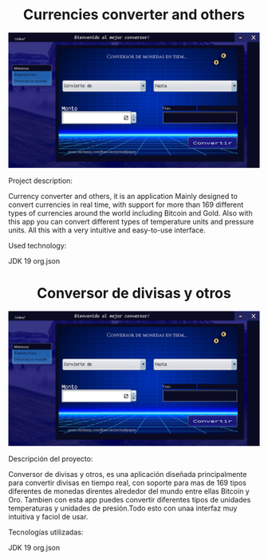 <h1 align="center"> Currencies converter and others </h1>

<p align="center" >
     <img width="600" heigth="300" src="src/images/Converter.PNG">
</p>

Project description:

Currency converter and others, it is an application
Mainly designed to convert currencies in real time, with support for more than 169 different types of currencies around the world including Bitcoin and Gold.
Also with this app you can convert different types of temperature units and pressure units. All this with a very intuitive and easy-to-use interface.

Used technology:

JDK 19
org.json

<h1 align="center"> Conversor de divisas y otros </h1>

<p align="center" >
     <img width="600" heigth="300" src="src/images/Converter.PNG">
</p>

Descripción del proyecto:

Conversor de divisas y otros, es una aplicación 
diseñada principalmente para convertir divisas en tiempo real, con soporte para mas de 169 tipos diferentes de monedas direntes alrededor del mundo entre ellas Bitcoin y Oro.
Tambien con esta app puedes convertir diferentes tipos de  unidades temperaturas y unidades de presión.Todo esto con unaa interfaz muy intuitiva y faciol de usar.

 Tecnologías utilizadas:

JDK 19
org.json


